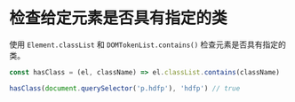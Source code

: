 # 检查给定元素是否具有指定的类

使用 `Element.classList` 和 `DOMTokenList.contains()` 检查元素是否具有指定的类。

```js
const hasClass = (el, className) => el.classList.contains(className)

hasClass(document.querySelector('p.hdfp'), 'hdfp') // true
```

